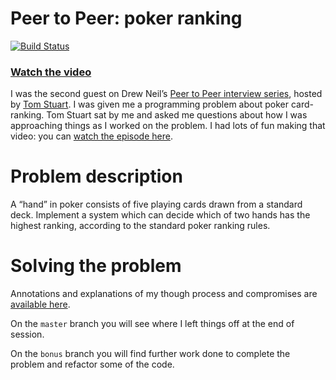# Peer to Peer: poker ranking

[![Build Status](https://travis-ci.org/camilleldn/peer-to-peer-poker.svg?branch=master)](https://travis-ci.org/camilleldn/peer-to-peer-poker)

### [Watch the video](http://peertopeer.io/a/cb1/)

I was the second guest on Drew Neil’s [Peer to Peer interview series](http://peertopeer.io/h/cb1/), hosted by [Tom Stuart](http://codon.com). I was given me a programming problem about poker card-ranking. Tom Stuart sat by me and asked me questions about how I was approaching things as I worked on the problem. I had lots of fun making that video: you can [watch the episode here](http://peertopeer.io/a/cb1/).

# Problem description

A “hand” in poker consists of five playing cards drawn from a standard deck. Implement a system which can decide which of two hands has the highest ranking, according to the standard poker ranking rules.

# Solving the problem

Annotations and explanations of my though process and compromises are [available here](http://camillebaldock.co.uk/notes-on-poker-ranking/). 

On the ```master``` branch you will see where I left things off at the end of session. 

On the ```bonus``` branch you will find further work done to complete the problem and refactor some of the code. 
